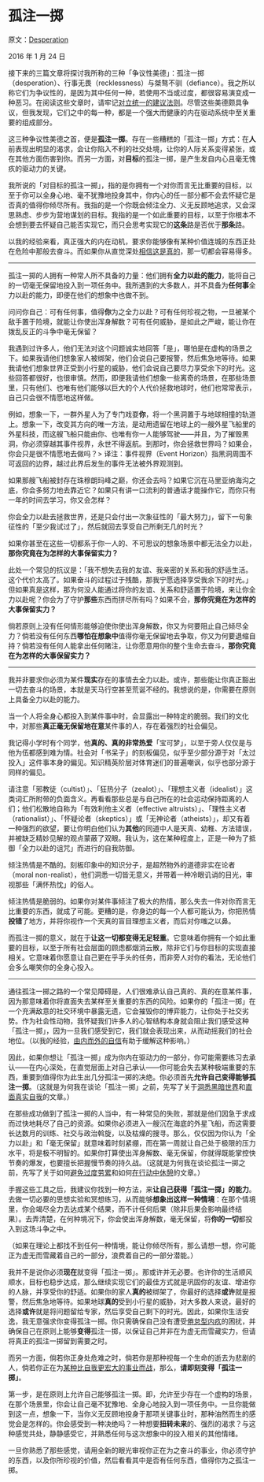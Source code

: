 # 孤注一掷

原文：[Desperation](https://mindingourway.com/desperation/)

2016 年 1 月 24 日

接下来的三篇文章将探讨我所称的三种「争议性美德」：孤注一掷（desperation）、行事无畏（recklessness）与桀骜不驯（defiance）。我之所以称它们为争议性的，是因为其中任何一种，若使用不当或过度，都很容易演变成一种恶习。在阅读这些文章时，请牢记[对立统一的建议法则](http://slatestarcodex.com/2014/03/24/should-you-reverse-any-advice-you-hear)。尽管这些美德颇具争议，但我发现，它们之中的每一种，都是一个强大而健康的内在驱动系统中至关重要的组成部分。

这三种争议性美德之首，便是**孤注一掷**。存在一些糟糕的「孤注一掷」方式：在**人**前表现出明显的渴求，会让你陷入不利的社交处境，让你的人际关系变得紧张，或在其他方面伤害到你。而另一方面，对**目标**的孤注一掷，是产生发自内心且毫无愧疚的驱动力的关键。

我所说的「对目标的孤注一掷」，指的是你拥有一个对你而言无比重要的目标，以至于你可以全身心地、毫不犹豫地投身其中，你内心的任一部分都不会去怀疑它是否真的值得你倾尽所有。我指的是一个你既会倾注全力、义无反顾地追求，又会深思熟虑、步步为营地谋划的目标。我指的是一个如此重要的目标，以至于你根本不会想到要去怀疑自己能否实现它，而只会思考实现它的**这条**路是否优于**那条**路。

以我的经验来看，真正强大的内在动机，要求你能够像有某种价值连城的东西正处在危险中那般去奋斗。而如果你从直觉深处[相信这是真的](https://mindingourway.com/the-value-of-a-life/)，那一切都会容易得多。

------

孤注一掷的人拥有一种常人所不具备的力量：他们拥有**全力以赴的能力**，能将自己的一切毫无保留地投入到一项任务中。我所遇到的大多数人，并不具备为**任何事**全力以赴的能力，即便在他们的想象中也做不到。

问问你自己：可有任何事，值得**你**为之全力以赴？可有任何珍视之物，一旦被某个敌手置于险境，就能让你使出浑身解数？可有任何威胁，是如此之严峻，能让你在拨乱反正的斗争中毫无保留？

我遇到过许多人，他们无法对这个问题诚实地回答「是」，哪怕是在虚构的场景之下。如果我请他们想象家人被绑架，他们会说自己要报警，然后焦急地等待。如果我请他们想象世界正受到小行星的威胁，他们会说自己要尽力享受余下的时光。这些回答都很好，也很审慎。然而，即便我请他们想象一些离奇的场景，在那些场景里，只有他们、也唯有他们能够以巨大的个人代价拯救地球时，他们也常常表示，自己只会很不情愿地这样做。

例如，想象一下，一群外星人为了专门戏耍**你**，将一个黑洞置于与地球相撞的轨道上。想象一下，改变其方向的唯一方法，是动用遗留在地球上的一艘外星飞船里的外星科技，而这艘飞船只能由你、也唯有你一人能够驾驶——并且，为了摧毁黑洞，你必须穿越其事件视界，永世不得返航。到那时，你会拯救世界吗？如果会，你会只是很不情愿地去做吗？> 译注：事件视界（Event Horizon）指黑洞周围不可返回的边界，越过此界后发生的事件无法被外界观测到。

如果那艘飞船被封存在珠穆朗玛峰之巅，你还会去吗？如果它沉在马里亚纳海沟之底，你会多努力地去靠近它？如果只有讲一口流利的普通话才能操作它，而你只有一年的时间去学习，你又会怎样？

你会全力以赴去拯救世界，还是只会付出一次象征性的「最大努力」，留下一句象征性的「至少我试过了」，然后就回去享受自己所剩无几的时光？

如果你甚至在这些一切都系于你一人的、不可思议的想象场景中都无法全力以赴，**那你究竟在为怎样的大事保留实力？**

此处一个常见的抗议是：「我不想失去我的友谊、我亲密的关系和我的舒适生活。这个代价太高了。如果奋斗的过程过于残酷，那我宁愿选择享受我余下的时光。」但如果真是这样，那为何没人能通过将你的友谊、关系和舒适置于险境，来让你全力以赴呢？你会为了守护**那些**东西而拼尽所有吗？如果不会，**那你究竟在为怎样的大事保留实力？**

倘若原则上没有任何情形能够迫使你使出浑身解数，你又为何要阻止自己倾尽全力？倘若没有任何东西**哪怕在想象中**值得你毫无保留地去争取，你又为何要退缩自持？倘若没有任何人能拿出任何赌注，让你愿意用你的整个生命去奋斗，**那你究竟在为怎样的大事保留实力？**

------

我并非要求你必须为某件**现实**存在的事情去全力以赴。或许，那些能让你真正豁出一切去奋斗的场景，本就是天马行空甚至荒诞不经的。我想说的是，你需要在原则上具备全力以赴的能力。

当一个人将全身心都投入到某件事中时，会显露出一种特定的脆弱。我们的文化中，对那些**真正毫无保留地在意**某件事的人，存在着强烈的社会偏见。

我记得小学时有个同学，他**真的、真的非常热爱**「宝可梦」，以至于旁人仅仅是与他为伍都感到难为情。社会对「书呆子」的刻板偏见，似乎至少部分源于对「太过投入」这件事本身的偏见。知识精英阶层对体育迷们的普遍嘲讽，似乎也部分源于同样的偏见。

请注意「邪教徒（cultist）」、「狂热分子（zealot）」、「理想主义者（idealist）」这类词汇所附带的负面含义。再看看那些总是与自己所在的社会运动保持距离的人们；他们松散地自称为「有效利他主义者（effective altruists）」、「理性主义者（rationalist）」、「怀疑论者（skeptics）」或「无神论者（atheists）」，却又有着一种强烈的欲望，要让你明白他们认为**其他**的同道中人是天真、幼稚、方法错误，并被缺乏精妙见解的观点蒙蔽了双眼。我认为，这在某种程度上，正是一种为了抵御「全力以赴的诅咒」而进行的自我防御。

倾注热情是不酷的。刻板印象中的知识分子，是超然物外的道德非实在论者（moral non-realist），他们洞悉一切皆无意义，并带着一种冷眼讥诮的目光，审视那些「满怀热忱」的俗人。

倾注热情是脆弱的。如果你对某件事倾注了极大的热情，那么失去一件对你而言无比重要的东西，就成了可能。更糟的是，你身边的每一个人都可能认为，你把热情**投错**了地方，并将你视作一个天真的盲目理想主义者，而后对你嗤之以鼻。

而孤注一掷的意义，就在于**让这一切都变得无足轻重**。它意味着你拥有一个如此重要的目标，以至于所有社会层面的顾虑都烟消云散，除非它们与你目标的实现直接相关。它意味着你愿意让自己更在乎手头的任务，而非旁人对你的看法，无论他们会多么嘲笑你的全身心投入。

------

通往孤注一掷之路的一个常见障碍是，人们很难承认自己真的、真的在意某件事，因为那意味着你将直面失去某样至关重要的东西的风险。如果你的「孤注一掷」在一个充满敌意的社交环境中暴露无遗，它会摧毁你的博弈能力，让你处于社交劣势。作为社会性动物，我怀疑我们许多人的心智结构本身就会阻止我们感受这种「孤注一掷」，因为一旦我们感受到它，我们就会表现出来，从而动摇我们的社会地位。（以我的经验，[由内而外的自信](https://mindingourway.com/confidence-all-the-way-up/)有助于缓解这种影响。）

因此，如果你想让「孤注一掷」成为你内在驱动力的一部分，你可能需要练习去承认——在内心深处，在直觉层面上对自己承认——你可能会失去某种极端重要的东西，重要到值得你为此生出几分孤注一掷的决绝。你必须首先**允许自己变得能够孤注一掷**。（这就是为何我在谈论「孤注一掷」之前，先写了关于[洞悉黑暗世界](https://mindingourway.com/see-the-dark-world/)和[直面真实自我](https://mindingourway.com/come-to-your-terms/)的文章。）

在那些成功做到了孤注一掷的人当中，有一种常见的失败，那就是他们因急于求成而过快地耗尽了自己的资源。如果你必须进入一艘沉在海底的外星飞船，而这需要长达数月的训练、社交与政治斡旋，以及枯燥的搜寻。那么，仅仅因为你认为「全力以赴」和「毫无保留」就意味着时刻紧绷，而在第一周就让自己处于极限的压力水平，将是极不明智的。如果你打算使出浑身解数、毫无保留，你就得既能掌控快节奏的爆发，也要擅长把握慢节奏的持久战。（这就是为何我在谈论孤注一掷之前，先写了关于如何[避免过度劳累](https://mindingourway.com/stop-before-you-drop/)和如何[在行动中休憩](https://mindingourway.com/rest-in-motion/)的文章。）

手握这些工具之后，我建议你找到一种方法，来**让自己获得「孤注一掷」的能力**。去做一切必要的思想实验和冥想练习，从而能够**想象出这样一种情境**：在那个情境里，你会竭尽全力去达成某个结果，而不计任何后果（除非后果会影响最终结果）。去弄清楚，在何种境况下，你会使出浑身解数，毫无保留，将**你的一切**都投入到这场斗争之中。

（如果在理论上都找不到任何一种情境，能让你倾尽所有，那么请想一想，你可能正为虚无而雪藏着自己的一部分，浪费着自己的一部分潜能。）

我并不是说你必须**现在**就变得「孤注一掷」。那或许并无必要。也许你的生活顺风顺水，目标也稳步达成，那么继续实现它们的最佳方式就是巩固你的友谊、增进你的人脉，并享受你的舒适。如果你的家人**真的**被绑架了，你最好的选择**或许**就是报警，然后焦急地等待。如果地球**真的**受到小行星的威胁，对大多数人来说，最好的选择**或许**就是将问题留给专家，然后享受自己剩下的时光。因此，如果你生活安逸，我无意强求你变得孤注一掷。你只需确保自己没有遭受[倦怠型内疚](https://mindingourway.com/youre-allowed-to-fight-for-something/)的困扰，并确保自己在原则上能够**变得**孤注一掷，以保证自己并非在为虚无而雪藏实力，但请将真正的孤注一掷留到需要之时。

而另一方面，倘若你正身处危难之时，倘若你是那种视每一个生命的逝去为悲剧的人，倘若你正在为[某种比自我更宏大的事业而战](https://mindingourway.com/caring-about-some/)，那么，**请即刻变得「孤注一掷」**。

第一步，是在原则上允许自己能够孤注一掷。即，允许至少存在一个虚构的场景，在那个场景里，你会让自己毫不犹豫地、全身心地投入到一项任务中。一旦你能做到这一点，想象一下，当你义无反顾地投身于那项关键事业时，那种油然而生的感觉会是怎样的。你会感受到一种决绝吗？一种想要**扭转未来**的、强烈的渴求？与这种感觉共处，静静感受它，并熟悉任何与这次想象中的投入相关的其他情绪。

一旦你熟悉了那些感觉，请用全新的眼光审视你正在为之奋斗的事业，你必须守护的东西，以及你所珍视的价值，然后看看其中是否有任何东西，值得你为之孤注一掷。